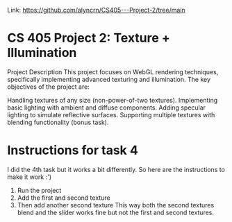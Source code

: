 Link: https://github.com/alyncrn/CS405---Project-2/tree/main

# CS 405 Project 2: Texture + Illumination

Project Description
This project focuses on WebGL rendering techniques, specifically implementing advanced texturing and illumination. The key objectives of the project are:

Handling textures of any size (non-power-of-two textures).
Implementing basic lighting with ambient and diffuse components.
Adding specular lighting to simulate reflective surfaces.
Supporting multiple textures with blending functionality (bonus task).

# Instructions for task 4
I did the 4th task but it works a bit differently. So here are the instructions to make it work :')
1. Run the project
2. Add the first and second texture
3. Then add another second texture
This way both the second textures blend and the slider works fine but not the first and second textures.
